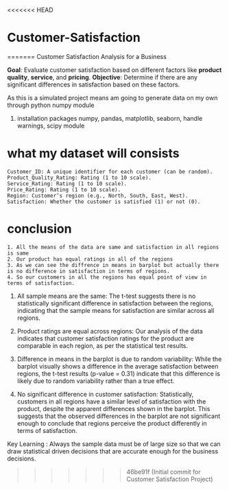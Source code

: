 <<<<<<< HEAD
# Customer-Satisfaction
=======
Customer Satisfaction Analysis for a Business

**Goal**: 
    Evaluate customer satisfaction based on different factors like **product quality**, **service**, and **pricing**.
**Objective**: 
    Determine if there are any significant differences in satisfaction based on these factors.

As this is a simulated project means am going to generate data on my own through python numpy module
1. installation packages
numpy, pandas, matplotlib, seaborn, handle warnings, scipy module

# what my dataset will consists
    Customer_ID: A unique identifier for each customer (can be random).
    Product_Quality_Rating: Rating (1 to 10 scale).
    Service_Rating: Rating (1 to 10 scale).
    Price_Rating: Rating (1 to 10 scale).
    Region: Customer’s region (e.g., North, South, East, West).
    Satisfaction: Whether the customer is satisfied (1) or not (0).

# conclusion 
    1. All the means of the data are same and satisfaction in all regions is same 
    2. Our product has equal ratings in all of the regions 
    3. As we can see the diffrence in means in barplot but actually there is no difference in satisfaction in terms of regions.
    4. So our customers in all the regions has equal point of view in terms of satisfaction.

1. All sample means are the same: The t-test suggests there is no statistically significant difference in satisfaction between the regions, indicating that the sample means for satisfaction are similar across all regions.

2. Product ratings are equal across regions: Our analysis of the data indicates that customer satisfaction ratings for the product are comparable in each region, as per the statistical test results.

3. Difference in means in the barplot is due to random variability: While the barplot visually shows a difference in the average satisfaction between regions, the t-test results (p-value = 0.31) indicate that this difference is likely due to random variability rather than a true effect.

4. No significant difference in customer satisfaction: Statistically, customers in all regions have a similar level of satisfaction with the product, despite the apparent differences shown in the barplot. This suggests that the observed differences in the barplot are not significant enough to conclude that regions perceive the product differently in terms of satisfaction.

Key Learning : Always the sample data must be of large size so that we can draw statistical driven decisions that are accurate enough for the business decisions.
>>>>>>> 46be91f (Initial commit for Customer Satisfaction Project)
